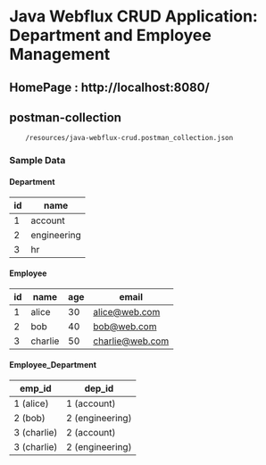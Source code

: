 # Java Webflux CRUD Application: Department and Employee Management

## HomePage : http://localhost:8080/

## postman-collection
        /resources/java-webflux-crud.postman_collection.json

### Sample Data

#### Department
| id | name        |
|----|-------------|
| 1  | account     |
| 2  | engineering |
| 3  | hr          |


#### Employee
| id | name    | age | email           |
|----|---------|-----|-----------------|
| 1  | alice   | 30  | alice@web.com   |
| 2  | bob     | 40  | bob@web.com     |
| 3  | charlie | 50  | charlie@web.com |


#### Employee_Department
| emp_id      | dep_id          |
|-------------|-----------------|
| 1 (alice)   | 1 (account)     |
| 2 (bob)     | 2 (engineering) |
| 3 (charlie) | 2 (account)     |
| 3 (charlie) | 2 (engineering) |
